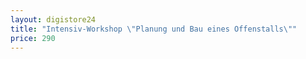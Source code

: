 ```yaml
---
layout: digistore24
title: "Intensiv-Workshop \"Planung und Bau eines Offenstalls\""
price: 290
---
```

